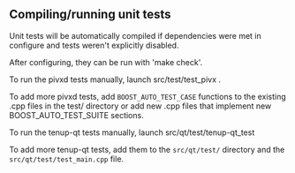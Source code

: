 Compiling/running unit tests
------------------------------------

Unit tests will be automatically compiled if dependencies were met in configure
and tests weren't explicitly disabled.

After configuring, they can be run with 'make check'.

To run the pivxd tests manually, launch src/test/test_pivx .

To add more pivxd tests, add `BOOST_AUTO_TEST_CASE` functions to the existing
.cpp files in the test/ directory or add new .cpp files that
implement new BOOST_AUTO_TEST_SUITE sections.

To run the tenup-qt tests manually, launch src/qt/test/tenup-qt_test

To add more tenup-qt tests, add them to the `src/qt/test/` directory and
the `src/qt/test/test_main.cpp` file.

